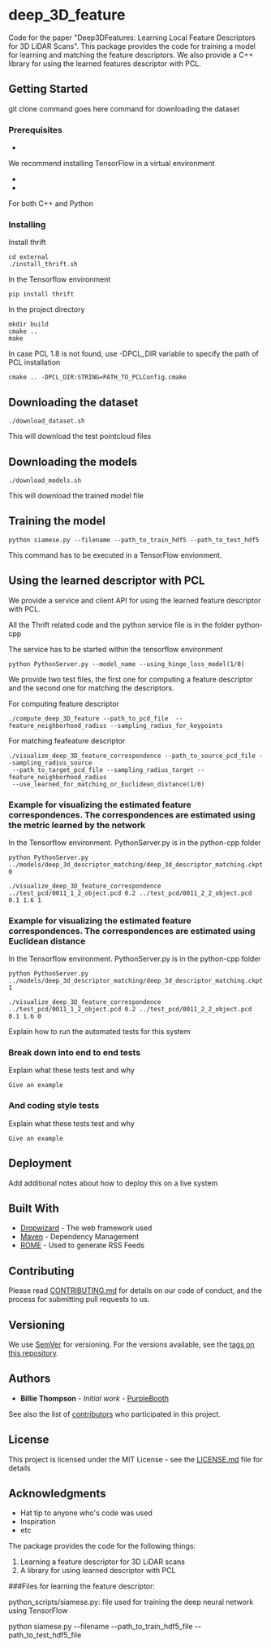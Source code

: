 # deep_3D_feature

Code for the paper "Deep3DFeatures: Learning Local Feature Descriptors for 3D LiDAR Scans".
This package provides the code for training a model for learning and matching
the feature descriptors. We also provide a C++ library for using the learned features descriptor with PCL. 




## Getting Started

git clone command goes here
command for downloading the dataset


### Prerequisites

* [Tensorflow]:(https://www.tensorflow.org/install/install_linux) 

We recommend installing TensorFlow in a virtual environment

* [PCL 1.8]:(https://github.com/PointCloudLibrary/pcl)

* [OpenCV]: (https://github.com/opencv/opencv)

For both C++ and Python

### Installing

Install thrift

```
cd external
./install_thrift.sh

```

In the Tensorflow environment
```
pip install thrift

```


In the project directory

```
mkdir build
cmake .. 
make

```
In case PCL 1.8 is not found, use -DPCL_DIR variable to specify the path of PCL installation
```
cmake .. -DPCL_DIR:STRING=PATH_TO_PCLConfig.cmake
```

## Downloading the dataset

```
./download_dataset.sh
```
This will download the test pointcloud files
## Downloading the models

```
./download_models.sh
```
This will download the trained model file


## Training the model

```
python siamese.py --filename --path_to_train_hdf5 --path_to_test_hdf5

```
This command has to be executed in a TensorFlow envionment. 

## Using the learned descriptor with PCL

We provide a service and client API for using the learned feature descriptor with PCL.

All the Thrift related code and the python service file is in the folder python-cpp

The service has to be started within the tensorflow environment
```
python PythonServer.py --model_name --using_hinge_loss_model(1/0)

```
We provide two test files, the first one for computing a feature descriptor and 
the second one for matching the descriptors.

For computing feature descriptor 
```
./compute_deep_3D_feature --path_to_pcd_file  --feature_neighborhood_radius --sampling_radius_for_keypoints

```

For matching feafeature descriptor 
```
./visualize_deep_3D_feature_correspondence --path_to_source_pcd_file --sampling_radius_source 
 --path_to_target_pcd_file --sampling_radius_target --feature_neighborhood_radius 
 --use_learned_for_matching_or_Euclidean_distance(1/0)

```

### Example for visualizing the estimated feature correspondences. The correspondences are estimated using the metric learned by the network


In the Tensorflow environment. PythonServer.py is in the python-cpp folder

```
python PythonServer.py ../models/deep_3d_descriptor_matching/deep_3d_descriptor_matching.ckpt 0

```

```
./visualize_deep_3D_feature_correspondence ../test_pcd/0011_1_2_object.pcd 0.2 ../test_pcd/0011_2_2_object.pcd 0.1 1.6 1

```
### Example for visualizing the estimated feature correspondences. The correspondences are estimated using Euclidean distance


In the Tensorflow environment. PythonServer.py is in the python-cpp folder

```
python PythonServer.py ../models/deep_3d_descriptor_matching/deep_3d_descriptor_matching.ckpt 1

```
```
./visualize_deep_3D_feature_correspondence ../test_pcd/0011_1_2_object.pcd 0.2 ../test_pcd/0011_2_2_object.pcd 0.1 1.6 0

```



Explain how to run the automated tests for this system

### Break down into end to end tests

Explain what these tests test and why

```
Give an example
```

### And coding style tests

Explain what these tests test and why

```
Give an example
```

## Deployment

Add additional notes about how to deploy this on a live system

## Built With

* [Dropwizard](http://www.dropwizard.io/1.0.2/docs/) - The web framework used
* [Maven](https://maven.apache.org/) - Dependency Management
* [ROME](https://rometools.github.io/rome/) - Used to generate RSS Feeds

## Contributing

Please read [CONTRIBUTING.md](https://gist.github.com/PurpleBooth/b24679402957c63ec426) for details on our code of conduct, and the process for submitting pull requests to us.

## Versioning

We use [SemVer](http://semver.org/) for versioning. For the versions available, see the [tags on this repository](https://github.com/your/project/tags). 

## Authors

* **Billie Thompson** - *Initial work* - [PurpleBooth](https://github.com/PurpleBooth)

See also the list of [contributors](https://github.com/your/project/contributors) who participated in this project.

## License

This project is licensed under the MIT License - see the [LICENSE.md](LICENSE.md) file for details

## Acknowledgments

* Hat tip to anyone who's code was used
* Inspiration
* etc







The package provides the code for the following things:

1. Learning a feature descriptor for 3D LiDAR scans
2. A library for using learned descriptor with PCL


###Files for learning the feature descriptor:


python_scripts/siamese.py: file used for training the deep neural network using TensorFlow

python siamese.py --filename --path_to_train_hdf5_file --path_to_test_hdf5_file



  













